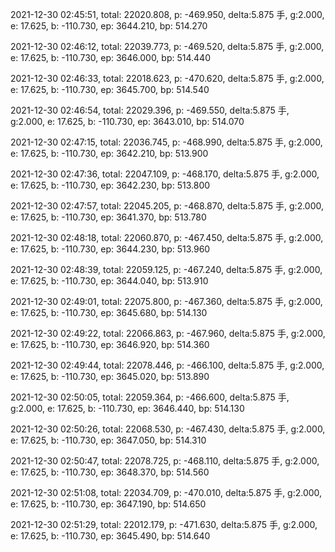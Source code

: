2021-12-30 02:45:51, total: 22020.808, p: -469.950, delta:5.875 手, g:2.000, e: 17.625, b: -110.730, ep: 3644.210, bp: 514.270

2021-12-30 02:46:12, total: 22039.773, p: -469.520, delta:5.875 手, g:2.000, e: 17.625, b: -110.730, ep: 3646.000, bp: 514.440

2021-12-30 02:46:33, total: 22018.623, p: -470.620, delta:5.875 手, g:2.000, e: 17.625, b: -110.730, ep: 3645.700, bp: 514.540

2021-12-30 02:46:54, total: 22029.396, p: -469.550, delta:5.875 手, g:2.000, e: 17.625, b: -110.730, ep: 3643.010, bp: 514.070

2021-12-30 02:47:15, total: 22036.745, p: -468.990, delta:5.875 手, g:2.000, e: 17.625, b: -110.730, ep: 3642.210, bp: 513.900

2021-12-30 02:47:36, total: 22047.109, p: -468.170, delta:5.875 手, g:2.000, e: 17.625, b: -110.730, ep: 3642.230, bp: 513.800

2021-12-30 02:47:57, total: 22045.205, p: -468.870, delta:5.875 手, g:2.000, e: 17.625, b: -110.730, ep: 3641.370, bp: 513.780

2021-12-30 02:48:18, total: 22060.870, p: -467.450, delta:5.875 手, g:2.000, e: 17.625, b: -110.730, ep: 3644.230, bp: 513.960

2021-12-30 02:48:39, total: 22059.125, p: -467.240, delta:5.875 手, g:2.000, e: 17.625, b: -110.730, ep: 3644.040, bp: 513.910

2021-12-30 02:49:01, total: 22075.800, p: -467.360, delta:5.875 手, g:2.000, e: 17.625, b: -110.730, ep: 3645.680, bp: 514.130

2021-12-30 02:49:22, total: 22066.863, p: -467.960, delta:5.875 手, g:2.000, e: 17.625, b: -110.730, ep: 3646.920, bp: 514.360

2021-12-30 02:49:44, total: 22078.446, p: -466.100, delta:5.875 手, g:2.000, e: 17.625, b: -110.730, ep: 3645.020, bp: 513.890

2021-12-30 02:50:05, total: 22059.364, p: -466.600, delta:5.875 手, g:2.000, e: 17.625, b: -110.730, ep: 3646.440, bp: 514.130

2021-12-30 02:50:26, total: 22068.530, p: -467.430, delta:5.875 手, g:2.000, e: 17.625, b: -110.730, ep: 3647.050, bp: 514.310

2021-12-30 02:50:47, total: 22078.725, p: -468.110, delta:5.875 手, g:2.000, e: 17.625, b: -110.730, ep: 3648.370, bp: 514.560

2021-12-30 02:51:08, total: 22034.709, p: -470.010, delta:5.875 手, g:2.000, e: 17.625, b: -110.730, ep: 3647.190, bp: 514.650

2021-12-30 02:51:29, total: 22012.179, p: -471.630, delta:5.875 手, g:2.000, e: 17.625, b: -110.730, ep: 3645.490, bp: 514.640